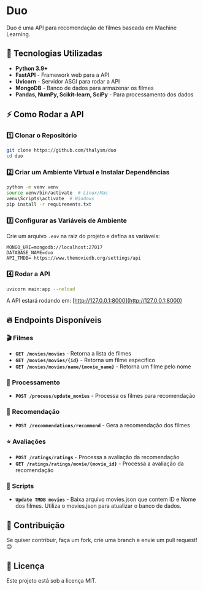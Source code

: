# Duo

Duo é uma API para recomendação de filmes baseada em Machine Learning.

## 🚀 Tecnologias Utilizadas

- **Python 3.9+**
- **FastAPI** - Framework web para a API
- **Uvicorn** - Servidor ASGI para rodar a API
- **MongoDB** - Banco de dados para armazenar os filmes
- **Pandas, NumPy, Scikit-learn, SciPy** - Para processamento dos dados



## ⚡ Como Rodar a API

### 1️⃣ Clonar o Repositório
```bash
git clone https://github.com/thalysm/duo
cd duo
```

### 2️⃣ Criar um Ambiente Virtual e Instalar Dependências
```bash
python -m venv venv
source venv/bin/activate  # Linux/Mac
venv\Scripts\activate  # Windows
pip install -r requirements.txt
```

### 3️⃣ Configurar as Variáveis de Ambiente
Crie um arquivo `.env` na raiz do projeto e defina as variáveis:
```env
MONGO_URI=mongodb://localhost:27017
DATABASE_NAME=duo
API_TMDB= https://www.themoviedb.org/settings/api
```

### 4️⃣ Rodar a API
```bash
uvicorn main:app --reload
```
A API estará rodando em: [http://127.0.0.1:8000](http://127.0.0.1:8000)

## 🔥 Endpoints Disponíveis

### 🎬 Filmes
- **`GET /movies/movies`** - Retorna a lista de filmes
- **`GET /movies/movies/{id}`** - Retorna um filme específico
- **`GET /movies/movies/name/{movie_name}`** - Retorna um filme pelo nome

### 🔄 Processamento
- **`POST /process/update_movies`** - Processa os filmes para recomendação

### 🍿 Recomendação
- **`POST /recommendations/recommend`** - Gera a recomendação dos filmes

### ⭐ Avaliações
- **`POST /ratings/ratings`** - Processa a avaliação da recomendação
- **`GET /ratings/ratings/movie/{movie_id}`** - Processa a avaliação da recomendação

### 🤖 Scripts
- **`Update TMDB movies`** - Baixa arquivo movies.json que contem ID e Nome dos filmes. Utiliza o movies.json para atualizar o banco de dados.

## 📌 Contribuição
Se quiser contribuir, faça um fork, crie uma branch e envie um pull request! 😊

## 📝 Licença
Este projeto está sob a licença MIT.

